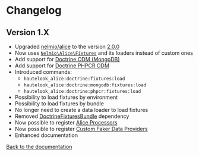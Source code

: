 # Changelog

## Version 1.X

* Upgraded [nelmio/alice](https://github.com/nelmio/alice) to the version [2.0.0](https://github.com/nelmio/alice/releases/tag/2.0.0)
* Now uses [`Nelmio\Alice\Fixtures`](https://github.com/nelmio/alice/blob/master/src/Nelmio/Alice/Fixtures.php) and
its loaders instead of custom ones
* Add support for [Doctrine ODM (MongoDB)](http://doctrine-mongodb-odm.readthedocs.org/en/latest/)
* Add support for [Doctrine PHPCR ODM](http://doctrine-phpcr-odm.readthedocs.org/en/latest/)
* Introduced commands:
	* `hautelook_alice:doctrine:fixtures:load`
	* `hautelook_alice:doctrine:mongodb:fixtures:load`
	* `hautelook_alice:doctrine:phpcr:fixtures:load`
* Possibility to load fixtures by environment
* Possibility to load fixtures by bundle
* No longer need to create a data loader to load fixtures
* Removed [DoctrineFixturesBundle](https://github.com/doctrine/DoctrineFixturesBundle) dependency
* Now possible to register [Alice Processors][1]
* Now possible to register [Custom Faker Data Providers][2]
* Enhanced documentation

[Back to the documentation](README.md)

[1]: https://github.com/nelmio/alice#processors
[2]: https://github.com/nelmio/alice#custom-faker-data-providers
